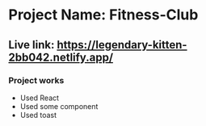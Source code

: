 # Project Name: Fitness-Club

## Live link: https://legendary-kitten-2bb042.netlify.app/

### Project works

* Used React
* Used some component
* Used toast